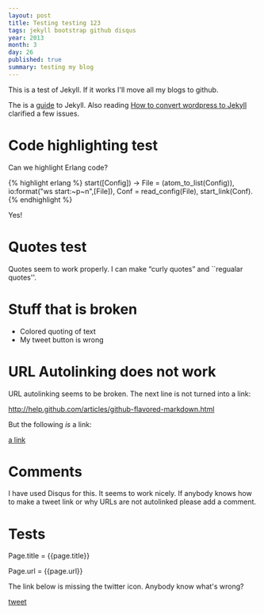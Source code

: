 ```yaml
---
layout: post
title: Testing testing 123
tags: jekyll bootstrap github disqus
year: 2013
month: 3
day: 26
published: true
summary: testing my blog
---
```


This is a test of Jekyll. If it works I'll move all my blogs to github.

The is a <a href="http://cobyism.com/jekyll/docs/home/">guide</a> to Jekyll. Also
reading <a href="http://paulstamatiou.com/how-to-wordpress-to-jekyll">How to convert
wordpress to Jekyll</a> clarified a few issues.

Code highlighting test
======================

Can we highlight Erlang code?

{% highlight erlang %}
start([Config]) ->
    File = (atom_to_list(Config)),
    io:format("ws start:~p~n",[File]),
    Conf = read_config(File),
    start_link(Conf).
{% endhighlight %}

Yes!


Quotes test
===========

Quotes seem to work properly. I can make &ldquo;curly quotes&rdquo; and
``regualar quotes''.

Stuff that is broken
====================

* Colored quoting of text
* My tweet button is wrong

URL Autolinking does not work
==========

URL autolinking seems to be broken. The next line is not turned into 
a link:

http://help.github.com/articles/github-flavored-markdown.html

But the following *is* a link:

<a href="http://help.github.com/articles/github-flavored-markdown.html">a link</a>


Comments
========

I have used Disqus for this. It seems to work nicely.
If anybody knows how to make a tweet link or why URLs are not autolinked please
add a comment.

Tests
=====

Page.title = {{page.title}}

Page.url = {{page.url}}

The link below is missing the twitter icon. Anybody know what's wrong?

<a href="https://twitter.com/share" class="twitter-share-button" data-size="medium"
data-url="http://joearms.github.com/2013/03/27/promoting-erlang.html">
tweet</a>

<script>!function(d,s,id){var js,fjs=d.getElementsByTagName(s)[0];if(!d.getElementById(id)){js=d.createElement(s);js.id=id;js.src="//platform.twitter.com/widgets.js";fjs.parentNode.insertBefore(js,fjs);}}(document,"script","twitter-wjs");</script>







